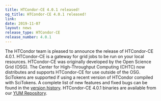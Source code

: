 ```yaml
---
title: HTCondor-CE 4.0.1 released!
og_title: HTCondor-CE 4.0.1 released!
link: 
date: 2019-11-07
layout: news
release_type: HTCondor-CE
release_number: 4.0.1
---
```


The HTCondor team is pleased to announce the release of HTCondor-CE 4.0.1.  HTCondor-CE is a gateway for grid jobs to be run on your local resources. HTCondor-CE was originally developed by the Open Science Grid (OSG). The Center for High-Throughput Computing (CHTC) now distributes and supports HTCondor-CE for use outside of the OSG.  SciTokens are supported if using a recent version of HTCondor compiled with SciTokens.  A complete list of new features and fixed bugs can be found in the <a href="https://htcondor-ce.readthedocs.io/en/latest/releases/#htcondor-ce-4-version-history"> version history</a>. HTCondor-CE 4.0.1 binaries are available from our <a href="http://htcondor.org/yum/">YUM Repository</a>. 
